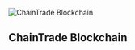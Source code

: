 <img
src="[repo_header.png](https://www.chaintrade.network/repo_header.png)"
alt="ChainTrade Blockchain"
/>

## ChainTrade Blockchain 
